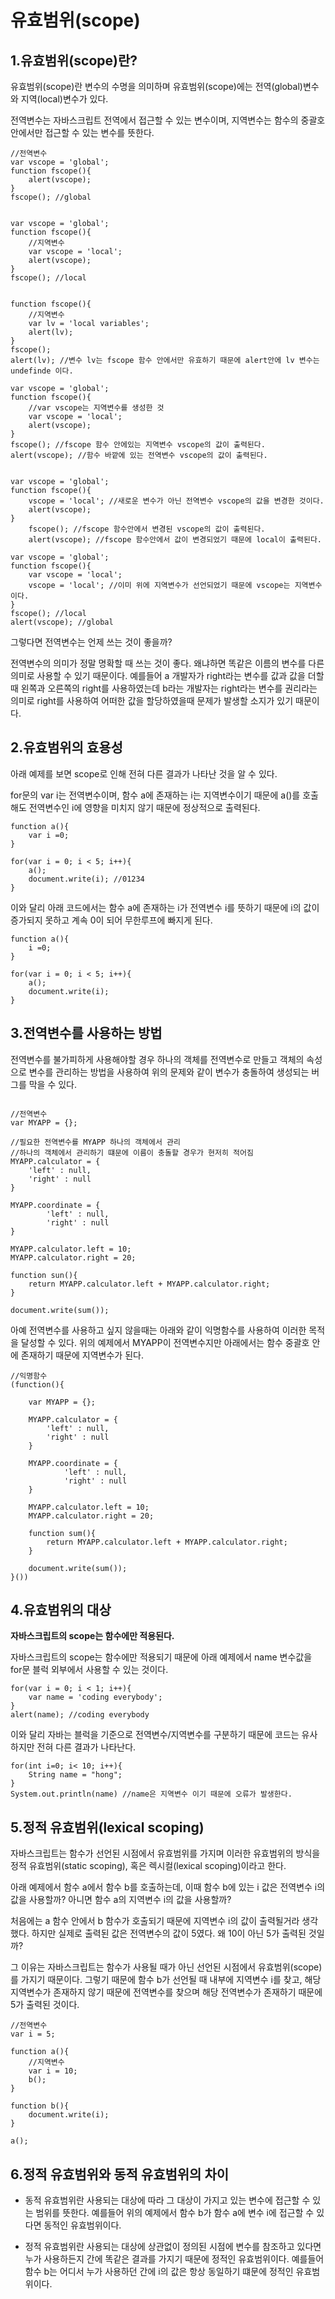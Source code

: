 # 유효범위(scope)

## 1.유효범위(scope)란?

유효범위(scope)란 변수의 수명을 의미하며 유효범위(scope)에는 전역(global)변수와 지역(local)변수가 있다.

전역변수는 자바스크립트 전역에서 접근할 수 있는 변수이며, 지역변수는 함수의 중괄호 안에서만 접근할 수 있는 변수를 뜻한다.

```
//전역변수
var vscope = 'global';
function fscope(){
    alert(vscope);
}
fscope(); //global
    
    
var vscope = 'global';
function fscope(){
    //지역변수
    var vscope = 'local';
    alert(vscope);
}
fscope(); //local
    
    
function fscope(){
    //지역변수
    var lv = 'local variables';
    alert(lv);
}
fscope();
alert(lv); //변수 lv는 fscope 함수 안에서만 유효하기 때문에 alert안에 lv 변수는 undefinde 이다.

var vscope = 'global';
function fscope(){
    //var vscope는 지역변수를 생성한 것
    var vscope = 'local';
    alert(vscope);
}
fscope(); //fscope 함수 안에있는 지역변수 vscope의 값이 출력된다.
alert(vscope); //함수 바깥에 있는 전역변수 vscope의 값이 출력된다.
    
    
var vscope = 'global';
function fscope(){
    vscope = 'local'; //새로운 변수가 아닌 전역변수 vscope의 값을 변경한 것이다.
    alert(vscope);
}
    fscope(); //fscope 함수안에서 변경된 vscope의 값이 출력된다.
    alert(vscope); //fscope 함수안에서 값이 변경되었기 때문에 local이 출력된다.
    
var vscope = 'global';
function fscope(){
    var vscope = 'local';
    vscope = 'local'; //이미 위에 지역변수가 선언되었기 때문에 vscope는 지역변수이다.
}
fscope(); //local
alert(vscope); //global
```

그렇다면 전역변수는 언제 쓰는 것이 좋을까?

전역변수의 의미가 정말 명확할 때 쓰는 것이 좋다. 왜냐하면 똑같은 이름의 변수를 다른 의미로 사용할 수 있기 때문이다. 예를들어 a 개발자가 right라는 변수를 값과 값을 더할때 왼쪽과 오른쪽의 right를 사용하였는데 b라는 개발자는 right라는 변수를 권리라는 의미로 right를 사용하여 어떠한 값을 할당하였을때 문제가 발생할 소지가 있기 때문이다.

## 2.유효범위의 효용성

아래 예제를 보면 scope로 인해 전혀 다른 결과가 나타난 것을 알 수 있다.

for문의 var i는 전역변수이며, 함수 a에 존재하는 i는 지역변수이기 때문에 a()를 호출해도 전역변수인 i에 영향을 미치지 않기 때문에 정상적으로 출력된다.

```
function a(){
    var i =0;
}
    
for(var i = 0; i < 5; i++){
    a();
    document.write(i); //01234
}
```

이와 달리 아래 코드에서는 함수 a에 존재하는 i가 전역변수 i를 뜻하기 때문에 i의 값이 증가되지 못하고 계속 0이 되어 무한루프에 빠지게 된다.

```    
function a(){
    i =0;
}
    
for(var i = 0; i < 5; i++){
    a();
    document.write(i);
}
```

## 3.전역변수를 사용하는 방법

전역변수를 불가피하게 사용해야할 경우 하나의 객체를 전역변수로 만들고 객체의 속성으로 변수를 관리하는 방법을 사용하여 위의 문제와 같이 변수가 충돌하여 생성되는 버그를 막을 수 있다.

```

//전역변수
var MYAPP = {};
    
//필요한 전역변수를 MYAPP 하나의 객체에서 관리
//하나의 객체에서 관리하기 떄문에 이름이 충돌할 경우가 현저히 적어짐
MYAPP.calculator = {
    'left' : null,
    'right' : null
}
    
MYAPP.coordinate = {
        'left' : null,
        'right' : null
}
    
MYAPP.calculator.left = 10;
MYAPP.calculator.right = 20;
    
function sun(){
    return MYAPP.calculator.left + MYAPP.calculator.right;
}
    
document.write(sum());
```

아예 전역변수를 사용하고 싶지 않을때는 아래와 같이 익명함수를 사용하여 이러한 목적을 달성할 수 있다. 위의 예제에서 MYAPP이 전역변수지만 아래에서는 함수 중괄호 안에 존재하기 때문에 지역변수가 된다.

```
//익명함수
(function(){

    var MYAPP = {};
    
    MYAPP.calculator = {
        'left' : null,
        'right' : null
    }
    
    MYAPP.coordinate = {
            'left' : null,
            'right' : null
    }
    
    MYAPP.calculator.left = 10;
    MYAPP.calculator.right = 20;
    
    function sum(){
        return MYAPP.calculator.left + MYAPP.calculator.right;
    }
    
    document.write(sum());
}())
```

## 4.유효범위의 대상

**자바스크립트의 scope는 함수에만 적용된다.**

자바스크립트의 scope는 함수에만 적용되기 때문에 아래 예제에서 name 변수값을 for문 블럭 외부에서 사용할 수 있는 것이다.

```
for(var i = 0; i < 1; i++){
    var name = 'coding everybody';
}
alert(name); //coding everybody
```

이와 달리 자바는 블럭을 기준으로 전역변수/지역변수를 구분하기 때문에 코드는 유사하지만 전혀 다른 결과가 나타난다.

```
for(int i=0; i< 10; i++){
    String name = "hong";
}
System.out.println(name) //name은 지역변수 이기 때문에 오류가 발생한다.
```

## 5.정적 유효범위(lexical scoping)

자바스크립트는 함수가 선언된 시점에서 유효범위를 가지며 이러한 유효범위의 방식을 정적 유효범위(static scoping), 혹은 렉시컬(lexical scoping)이라고 한다.

아래 예제에서 함수 a에서 함수 b를 호출하는데, 이때 함수 b에 있는 i 값은 전역변수 i의 값을 사용할까? 아니면 함수 a의 지역변수 i의 값을 사용할까?

처음에는 a 함수 안에서 b 함수가 호출되기 때문에 지역변수 i의 값이 출력될거라 생각했다. 하지만 실제로 출력된 값은 전역변수의 값이 5였다. 왜 10이 아닌 5가 출력된 것일까?

그 이유는 자바스크립트는 함수가 사용될 때가 아닌 선언된 시점에서 유효범위(scope)를 가지기 때문이다. 그렇기 때문에 함수 b가 선언될 때 내부에 지역변수 i를 찾고, 해당 지역변수가 존재하지 않기 때문에 전역변수를 찾으며 해당 전역변수가 존재하기 때문에 5가 출력된 것이다.

```
//전역변수
var i = 5;
    
function a(){
    //지역변수
    var i = 10;
    b();
}
    
function b(){
    document.write(i);
}
    
a();
```

## 6.정적 유효범위와 동적 유효범위의 차이

- 동적 유효범위란 사용되는 대상에 따라 그 대상이 가지고 있는 변수에 접근할 수 있는 범위를 뜻한다. 예를들어 위의 예제에서 함수 b가 함수 a에 변수 i에 접근할 수 있다면 동적인 유효범위이다.

- 정적 유효범위란 사용되는 대상에 상관없이 정의된 시점에 변수를 참조하고 있다면 누가 사용하든지 간에 똑같은 결과를 가지기 때문에 정적인 유효범위이다. 예를들어 함수 b는 어디서 누가 사용하던 간에 i의 값은 항상 동일하기 떄문에 정적인 유효범위이다.
